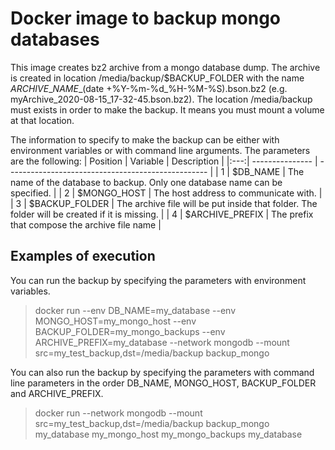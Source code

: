 # Docker image to backup mongo databases
This image creates bz2 archive from a mongo database dump. The archive is created in location /media/backup/$BACKUP_FOLDER with the name ${ARCHIVE\_NAME}\_$(date +%Y-%m-%d\_%H-%M-%S).bson.bz2 (e.g. myArchive\_2020-08-15\_17-32-45.bson.bz2). The location /media/backup must exists in order to make the backup. It means you must mount a volume at that location.

The information to specify to make the backup can be either with environment variables or with command line arguments. The parameters are the following:
| Position | Variable   | Description                                        |
|:---:| --------------- | -------------------------------------------------- |
| 1   | $DB_NAME        | The name of the database to backup. Only one database name can be specified. |
| 2   | $MONGO_HOST     | The host address to communicate with.              |
| 3   | $BACKUP_FOLDER  | The archive file will be put inside that folder. The folder will be created if it is missing. |
| 4   | $ARCHIVE_PREFIX | The prefix that compose the archive file name      |

## Examples of execution
You can run the backup by specifying the parameters with environment variables.
> docker run --env DB_NAME=my_database --env MONGO_HOST=my_mongo_host --env BACKUP_FOLDER=my_mongo_backups --env ARCHIVE_PREFIX=my_database --network mongodb --mount src=my_test_backup,dst=/media/backup backup_mongo

You can also run the backup by specifying the parameters with command line parameters in the order DB_NAME, MONGO_HOST, BACKUP_FOLDER and ARCHIVE_PREFIX.
> docker run --network mongodb --mount src=my_test_backup,dst=/media/backup backup_mongo my_database my_mongo_host my_mongo_backups my_database
